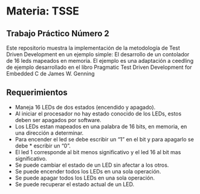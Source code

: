 # Materia: TSSE

## Trabajo Práctico Número 2

Este repositorio muestra la implementación de la metodología de Test Driven Development en un ejemplo simple: El desarrollo de un contolador de 16 leds mapeados en memoria. El ejemplo es una adaptación a ceedling de ejemplo desarrollado en el libro Pragmatic Test Driven Development for Embedded C de James W. Genning

## Requerimientos

- Maneja 16 LEDs de dos estados (encendido y apagado).
- Al iniciar el procesador no hay estado conocido de los LEDs, estos deben ser apagados por software.
- Los LEDs estan mapeados en una palabra de 16 bits, en memoria, en una dirección a determinar.
- Para encender el led se debe escribir un “1” en el bit y para apagarlo se debe * escribir un “0”.
- El led 1 corresponde al bit menos significativo y el led 16 al bit mas significativo.
- Se puede cambiar el estado de un LED sin afectar a los otros.
- Se puede encender todos los LEDs en una sola operación.
- Se puede apagar todos los LEDs en una sola operación.
- Se puede recuperar el estado actual de un LED.
